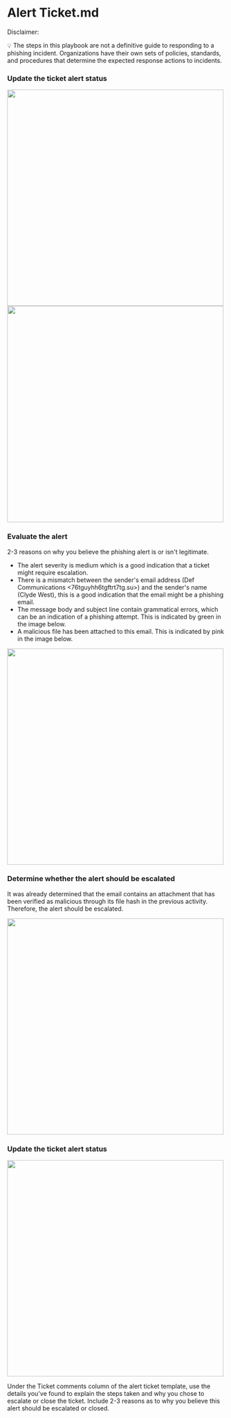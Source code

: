 # Alert Ticket.md

Disclaimer:

💡 The steps in this playbook are not a definitive guide to responding to a phishing incident. 
Organizations have their own sets of policies, standards, and procedures that determine the expected response actions to incidents.

### Update the ticket alert status

<img src="" width="500" /> 

<img src="" width="500" /> 

### Evaluate the alert
2-3 reasons on why you believe the phishing alert is or isn't legitimate.
- The alert severity is medium which is a good indication that a ticket might require escalation.
- There is a mismatch between the sender's email address (Def Communications <76tguyhh6tgftrt7tg.su>) and the sender's name (Clyde West), this is a good indication that the email might be a phishing email.
- The message body and subject line contain grammatical errors, which can be an indication of a phishing attempt. This is indicated by green in the image below.
- A malicious file has been attached to this email. This is indicated by pink in the image below.

<img src="" width="500" />

### Determine whether the alert should be escalated
It was already determined that the email contains an attachment that has been verified as malicious through its file hash in the previous activity.
Therefore, the alert should be escalated.

<img src="" width="500" />

### Update the ticket alert status

<img src="" width="500" />

Under the Ticket comments column of the alert ticket template, use the details you've found to explain the steps taken and why you chose to escalate or close the ticket. 
Include 2-3 reasons as to why you believe this alert should be escalated or closed.
